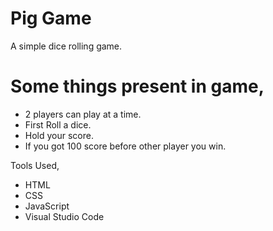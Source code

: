 # Pig Game

A simple dice rolling game.

# Some things present in game,
- 2 players can play at a time.
- First Roll a dice.
- Hold your score.
- If you got 100 score before other player you win.

Tools Used,
- HTML
- CSS
- JavaScript
- Visual Studio Code
